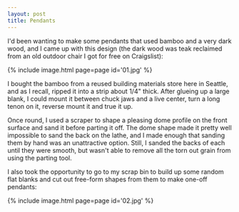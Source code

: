 ```yaml
---
layout: post
title: Pendants
---
```

I'd been wanting to make some pendants that used bamboo and a very dark wood,
and I came up with this design (the dark wood was teak reclaimed from an old
outdoor chair I got for free on Craigslist):

{% include image.html page=page id='01.jpg' %}

I bought the bamboo from a reused building materials store here in Seattle, and
as I recall, ripped it into a strip about 1/4" thick. After glueing up a large
blank, I could mount it between chuck jaws and a live center, turn a long tenon
on it, reverse mount it and true it up.

Once round, I used a scraper to shape a pleasing dome profile on the front
surface and sand it before parting it off. The dome shape made it pretty well
impossible to sand the back on the lathe, and I made enough that sanding them
by hand was an unattractive option. Still, I sanded the backs of each until they
were smooth, but wasn't able to remove all the torn out grain from using the
parting tool.

I also took the opportunity to go to my scrap bin to build up some random flat
blanks and cut out free-form shapes from them to make one-off pendants:

{% include image.html page=page id='02.jpg' %}
